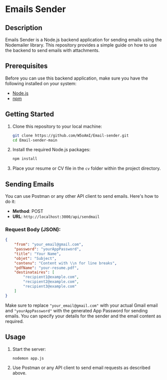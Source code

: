 
# Emails Sender

## Description

Emails Sender is a Node.js backend application for sending emails using the Nodemailer library. This repository provides a simple guide on how to use the backend to send emails with attachments.

## Prerequisites

Before you can use this backend application, make sure you have the following installed on your system:

- [Node.js](https://nodejs.org/)
- [npm](https://www.npmjs.com/)

## Getting Started

1. Clone this repository to your local machine:

   ```bash
   git clone https://github.com/W5oAmI/Email-sender.git
   cd Email-sender-main
   ```

2. Install the required Node.js packages:

   ```bash
   npm install
   ```

3. Place your resume or CV file in the `cv` folder within the project directory.

## Sending Emails

You can use Postman or any other API client to send emails. Here's how to do it:

- **Method**: POST
- **URL**: `http://localhost:3000/api/sendmail`

### Request Body (JSON):

```json
{
    "from": "your_email@gmail.com",
    "password": "yourAppPassword",
    "title": "Your Name",
    "objet": "Subject",
    "contenu": "Content with \\n for line breaks",
    "pdfName": "your-resume.pdf",
    "destinataires": [
        "recipient1@example.com",
        "recipient2@example.com",
        "recipient3@example.com"
    ]
}
```

Make sure to replace `"your_email@gmail.com"` with your actual Gmail email and `"yourAppPassword"` with the generated App Password for sending emails. You can specify your details for the sender and the email content as required.

## Usage

1. Start the server:

   ```bash
   nodemon app.js
   ```

2. Use Postman or any API client to send email requests as described above.
